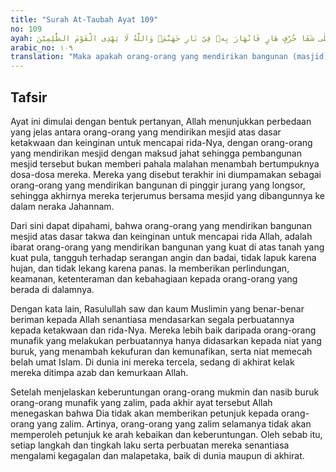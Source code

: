 ```yaml
---
title: "Surah At-Taubah Ayat 109"
no: 109
ayah: اَفَمَنْ اَسَّسَ بُنْيَانَهٗ عَلٰى تَقْوٰى مِنَ اللّٰهِ وَرِضْوَانٍ خَيْرٌ اَمْ مَّنْ اَسَّسَ بُنْيَانَهٗ عَلٰى شَفَا جُرُفٍ هَارٍ فَانْهَارَ بِهٖ فِيْ نَارِ جَهَنَّمَۗ وَاللّٰهُ لَا يَهْدِى الْقَوْمَ الظّٰلِمِيْنَ 
arabic_no: ١٠٩
translation: "Maka apakah orang-orang yang mendirikan bangunan (masjid) atas dasar takwa kepada Allah dan keridaan(-Nya) itu lebih baik, ataukah orang-orang yang mendirikan bangunannya di tepi jurang yang runtuh, lalu (bangunan) itu roboh bersama-sama dengan dia ke dalam neraka Jahanam? Allah tidak memberi petunjuk kepada orang-orang yang zalim."
---
```


## Tafsir

Ayat ini dimulai dengan bentuk pertanyan, Allah menunjukkan perbedaan yang jelas antara orang-orang yang mendirikan mesjid atas dasar ketakwaan dan keinginan untuk mencapai rida-Nya, dengan orang-orang yang mendirikan mesjid dengan maksud jahat sehingga pembangunan mesjid tersebut bukan memberi pahala malahan menambah bertumpuknya dosa-dosa mereka. Mereka yang disebut terakhir ini diumpamakan sebagai orang-orang yang mendirikan bangunan di pinggir jurang yang longsor, sehingga akhirnya mereka terjerumus bersama mesjid yang dibangunnya ke dalam neraka Jahannam.

Dari sini dapat dipahami, bahwa orang-orang yang mendirikan bangunan mesjid atas dasar takwa dan keinginan untuk mencapai rida Allah, adalah ibarat orang-orang yang mendirikan bangunan yang kuat di atas tanah yang kuat pula, tangguh terhadap serangan angin dan badai, tidak lapuk karena hujan, dan tidak lekang karena panas. Ia memberikan perlindungan, keamanan, ketenteraman dan kebahagiaan kepada orang-orang yang berada di dalamnya.

Dengan kata lain, Rasulullah saw dan kaum Muslimin yang benar-benar beriman kepada Allah senantiasa mendasarkan segala perbuatannya kepada ketakwaan dan rida-Nya. Mereka lebih baik daripada orang-orang munafik yang melakukan perbuatannya hanya didasarkan kepada niat yang buruk, yang menambah kekufuran dan kemunafikan, serta niat memecah belah umat Islam. Di dunia ini mereka tercela, sedang di akhirat kelak mereka ditimpa azab dan kemurkaan Allah.

Setelah menjelaskan keberuntungan orang-orang mukmin dan nasib buruk orang-orang munafik yang zalim, pada akhir ayat tersebut Allah menegaskan bahwa Dia tidak akan memberikan petunjuk kepada orang-orang yang zalim. Artinya, orang-orang yang zalim selamanya tidak akan memperoleh petunjuk ke arah kebaikan dan keberuntungan. Oleh sebab itu, setiap langkah dan tingkah laku serta perbuatan mereka senantiasa mengalami kegagalan dan malapetaka, baik di dunia maupun di akhirat.